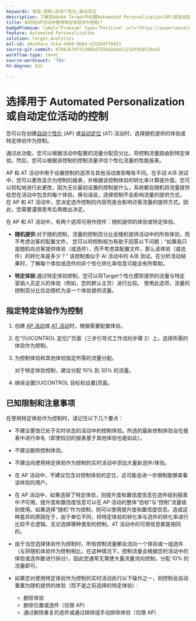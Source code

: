 ```yaml
---
keywords: 体验;控制;自动个性化;自动定位
description: 了解在Adobe Target中创建Automated Personalization(AP)或自动定位活动时，如何选择要用作控制的体验。
title: 如何在AP活动中使用特定体验作为控制？
badgePremium: label="Premium" type="Positive" url="https://experienceleague.adobe.com/docs/target/using/introduction/intro.html?lang=en#premium newtab=true" tooltip="See what's included in Target Premium."
feature: Automated Personalization
solution: Target,Analytics
exl-id: a0a36ace-3cba-4d8d-9bbd-e35204ff6453
source-git-commit: 07062b7df75300bd7558a24da5121df454520e42
workflow-type: tm+mt
source-wordcount: '764'
ht-degree: 82%

---
```


# 选择用于 Automated Personalization 或自动定位活动的控制

您可以在创建[自动个性化](/help/main/c-activities/t-automated-personalization/automated-personalization.md) (AP) 或[自动定位](/help/main/c-activities/auto-target/auto-target-to-optimize.md) (AT) 活动时，选择随机提供的体验或特定体验作为控制。

通过此功能，您可以根据活动中配置的流量分配百分比，将控制流量路由到特定体验。然后，您可以根据该控制的控制流量评估个性化流量的性能报表。

AP 和 AT 活动中用于设置控制的选项与其他活动类型略有不同。在手动 A/B 测试中，您可以更改显示为控制的报表，并根据该控制体验的转化率计算提升度。您可以轻松地进行此更改，因为无论最初设置的控制是什么，系统都会随机将流量提供给您在活动中包含的每个体验。换句话说，选择控制不会影响流量的提供方式。 在 AP 和 AT 活动中，您决定选作控制的内容而是会影响访客流量的提供方式。因此，您需要谨慎思考后再做出决定。

在 AP 和 AT 活动中，有两个选项可用作控件：随机提供的体验或特定体验。

* **随机提供**:对于随机控制，流量的控制百分比会随机提供活动中的所有体验，而不考虑访客的配置文件。 您可以将控制视为有助于回答以下问题：“如果我只是随机向访客提供体验（或选件），而不考虑其配置文件，那么该体验（或选件）的转化率是多少？” 该控制类似于 AI 活动中的 A/B 测试。在分析活动结果时，了解每个体验或选件的非个性化转化率信息可能会有所帮助。

* **特定体验**:通过特定体验控制，您可以将Target个性化模型提供的流量与特定营销人员定义的体验（例如，您的默认主页）进行比较。 使用此选项，流量的控制百分比仅会随机为该一个体验提供流量。

## 指定特定体验作为控制

1. 创建 [AP 活动](/help/main/c-activities/t-automated-personalization/create-ap-activity.md)或 [AT 活动](/help/main/c-activities/t-test-ab/t-test-create-ab/ab-audience.md)时，根据需要配置体验。
1. 在“[!UICONTROL 定位]”页面（三步引导式工作流的步骤 2）上，选择所需的体验作为控制。
1. 为控制体验和其他体验指定所需的流量分配。

   对于特定体验控制，建议分配 10% 到 30% 的流量。

1. 继续设置[!UICONTROL 目标和设置]页面。

## 已知限制和注意事项

在使用特定体验作为控制时，请记住以下几个要点：

* 不建议更改已处于实时状态的活动中的控制体验。所选的最新控制体验会在报表中进行命名（即使较旧的报表基于其他体验也是如此）。
* 不建议删除控制体验。
* 不建议向使用特定体验作为控制的实时活动中添加大量新选件/体验。
* 在 AP 活动中，不建议包含对控制体验的定位，这可能会进一步限制能够查看该体验的用户。
* 在 AP 活动中，如果选择了特定体验，则提升度和置信度信息在选件级别报表中&#x200B;*不*&#x200B;可用。提升度和置信度信息可以在 AP 活动的整体“目标”与“控制”流量级别使用。如果选择“随机”作为控制，则可以使用提升度和置信度信息。造成这种差异的原因在于，由于单位不同，将特定体验的转化率与选件的转化率进行比较不合逻辑。无论选择哪种类型的控制，AT 活动中的可用信息都是相同的。
* 由于当您选择体验作为控制时，所有控制流量都会流向一个体验或一组选件（与将随机体验作为控制相比，在这种情况下，控制流量会根据您的活动中的体验或选件数进行拆分），因此您通常无需使大量流量流向控制。分配 10% 的流量即可。
* 如果您对使用特定体验作为控制的实时活动执行以下操作之一，则控制会自动重置为随机提供的体验（而不是之前选择的特定体验）：

   * 删除体验
   * 删除位置或选件（仅限 AP）
   * 通过删除重复的选件或通过排除组手动排除体验（仅限 AP）
